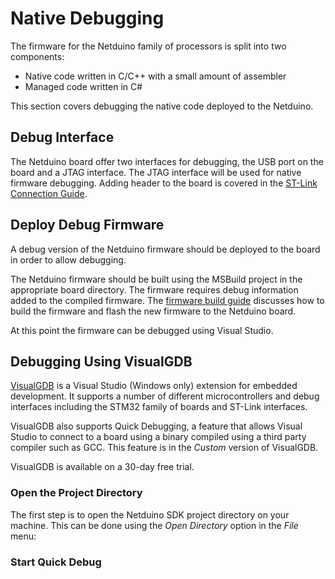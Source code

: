 # Native Debugging

The firmware for the Netduino family of processors is split into two components:

* Native code written in C/C++ with a small amount of assembler
* Managed code written in C#

This section covers debugging the native code deployed to the Netduino.

## Debug Interface

The Netduino board offer two interfaces for debugging, the USB port on the board and a JTAG interface.  The JTAG interface will be used for native firmware debugging.  Adding header to the board is covered in the [ST-Link Connection Guide](../STLinkConnection/).

## Deploy Debug Firmware

A debug version of the Netduino firmware should be deployed to the board in order to allow debugging.

The Netduino firmware should be built using the MSBuild project in the appropriate board directory.  The firmware requires debug information added to the compiled firmware.  The [firmware build guide](../FirmwareBuildGuide) discusses how to build the firmware and flash the new firmware to the Netduino board.

At this point the firmware can be debugged using Visual Studio.

## Debugging Using VisualGDB

[VisualGDB](https://visualgdb.com/) is a Visual Studio (Windows only) extension for embedded development.  It supports a number of different microcontrollers and debug interfaces including the STM32 family of boards and ST-Link interfaces.

VisualGDB also supports Quick Debugging, a feature that allows Visual Studio to connect to a board using a binary compiled using a third party compiler such as GCC.  This feature is in the _Custom_ version of VisualGDB.

VisualGDB is available on a 30-day free trial.

### Open the Project Directory

The first step is to open the Netduino SDK project directory on your machine.  This can be done using the _Open Directory_ option in the _File_ menu:

### Start Quick Debug

